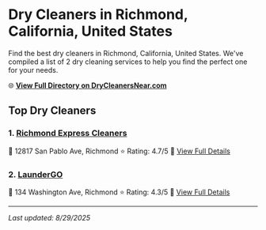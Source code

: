 # Dry Cleaners in Richmond, California, United States

Find the best dry cleaners in Richmond, California, United States. We've compiled a list of 2 dry cleaning services to help you find the perfect one for your needs.

🌐 **[View Full Directory on DryCleanersNear.com](https://drycleanersnear.com/city/US/California/Richmond)**

## Top Dry Cleaners

### 1. [Richmond Express Cleaners](https://drycleanersnear.com/dryCleaner/689d43ad756b71cad101f2da/richmond-express-cleaners)
📍 12817 San Pablo Ave, Richmond
⭐ Rating: 4.7/5
🔗 [View Full Details](https://drycleanersnear.com/dryCleaner/689d43ad756b71cad101f2da/richmond-express-cleaners)

### 2. [LaunderGO](https://drycleanersnear.com/dryCleaner/689d4338756b71cad101ee95/laundergo)
📍 134 Washington Ave, Richmond
⭐ Rating: 4.3/5
🔗 [View Full Details](https://drycleanersnear.com/dryCleaner/689d4338756b71cad101ee95/laundergo)


---

*Last updated: 8/29/2025*
